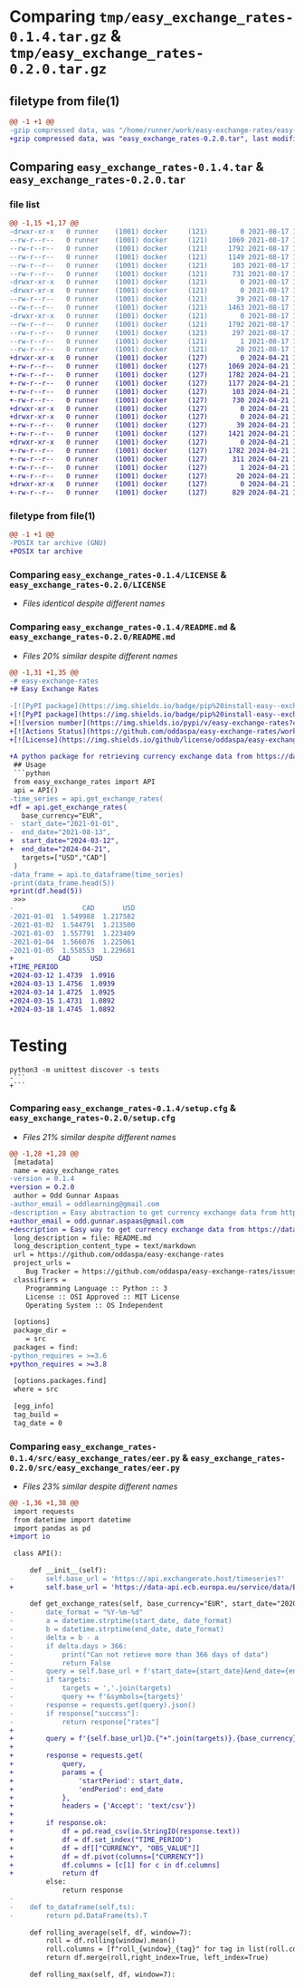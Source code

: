 # Comparing `tmp/easy_exchange_rates-0.1.4.tar.gz` & `tmp/easy_exchange_rates-0.2.0.tar.gz`

## filetype from file(1)

```diff
@@ -1 +1 @@
-gzip compressed data, was "/home/runner/work/easy-exchange-rates/easy-exchange-rates/dist/tmpvan98e2z/easy_exchange_rates-0.1.4.tar", last modified: Tue Aug 17 13:42:10 2021, max compression
+gzip compressed data, was "easy_exchange_rates-0.2.0.tar", last modified: Sun Apr 21 16:38:18 2024, max compression
```

## Comparing `easy_exchange_rates-0.1.4.tar` & `easy_exchange_rates-0.2.0.tar`

### file list

```diff
@@ -1,15 +1,17 @@
-drwxr-xr-x   0 runner    (1001) docker     (121)        0 2021-08-17 13:42:10.000000 easy_exchange_rates-0.1.4/
--rw-r--r--   0 runner    (1001) docker     (121)     1069 2021-08-17 13:41:49.000000 easy_exchange_rates-0.1.4/LICENSE
--rw-r--r--   0 runner    (1001) docker     (121)     1792 2021-08-17 13:42:10.000000 easy_exchange_rates-0.1.4/PKG-INFO
--rw-r--r--   0 runner    (1001) docker     (121)     1149 2021-08-17 13:41:49.000000 easy_exchange_rates-0.1.4/README.md
--rw-r--r--   0 runner    (1001) docker     (121)      103 2021-08-17 13:41:49.000000 easy_exchange_rates-0.1.4/pyproject.toml
--rw-r--r--   0 runner    (1001) docker     (121)      731 2021-08-17 13:42:10.000000 easy_exchange_rates-0.1.4/setup.cfg
-drwxr-xr-x   0 runner    (1001) docker     (121)        0 2021-08-17 13:42:10.000000 easy_exchange_rates-0.1.4/src/
-drwxr-xr-x   0 runner    (1001) docker     (121)        0 2021-08-17 13:42:10.000000 easy_exchange_rates-0.1.4/src/easy_exchange_rates/
--rw-r--r--   0 runner    (1001) docker     (121)       39 2021-08-17 13:41:49.000000 easy_exchange_rates-0.1.4/src/easy_exchange_rates/__init__.py
--rw-r--r--   0 runner    (1001) docker     (121)     1463 2021-08-17 13:41:49.000000 easy_exchange_rates-0.1.4/src/easy_exchange_rates/eer.py
-drwxr-xr-x   0 runner    (1001) docker     (121)        0 2021-08-17 13:42:10.000000 easy_exchange_rates-0.1.4/src/easy_exchange_rates.egg-info/
--rw-r--r--   0 runner    (1001) docker     (121)     1792 2021-08-17 13:42:10.000000 easy_exchange_rates-0.1.4/src/easy_exchange_rates.egg-info/PKG-INFO
--rw-r--r--   0 runner    (1001) docker     (121)      297 2021-08-17 13:42:10.000000 easy_exchange_rates-0.1.4/src/easy_exchange_rates.egg-info/SOURCES.txt
--rw-r--r--   0 runner    (1001) docker     (121)        1 2021-08-17 13:42:10.000000 easy_exchange_rates-0.1.4/src/easy_exchange_rates.egg-info/dependency_links.txt
--rw-r--r--   0 runner    (1001) docker     (121)       20 2021-08-17 13:42:10.000000 easy_exchange_rates-0.1.4/src/easy_exchange_rates.egg-info/top_level.txt
+drwxr-xr-x   0 runner    (1001) docker     (127)        0 2024-04-21 16:38:18.956991 easy_exchange_rates-0.2.0/
+-rw-r--r--   0 runner    (1001) docker     (127)     1069 2024-04-21 16:38:04.000000 easy_exchange_rates-0.2.0/LICENSE
+-rw-r--r--   0 runner    (1001) docker     (127)     1782 2024-04-21 16:38:18.956991 easy_exchange_rates-0.2.0/PKG-INFO
+-rw-r--r--   0 runner    (1001) docker     (127)     1177 2024-04-21 16:38:04.000000 easy_exchange_rates-0.2.0/README.md
+-rw-r--r--   0 runner    (1001) docker     (127)      103 2024-04-21 16:38:04.000000 easy_exchange_rates-0.2.0/pyproject.toml
+-rw-r--r--   0 runner    (1001) docker     (127)      730 2024-04-21 16:38:18.956991 easy_exchange_rates-0.2.0/setup.cfg
+drwxr-xr-x   0 runner    (1001) docker     (127)        0 2024-04-21 16:38:18.952990 easy_exchange_rates-0.2.0/src/
+drwxr-xr-x   0 runner    (1001) docker     (127)        0 2024-04-21 16:38:18.956991 easy_exchange_rates-0.2.0/src/easy_exchange_rates/
+-rw-r--r--   0 runner    (1001) docker     (127)       39 2024-04-21 16:38:04.000000 easy_exchange_rates-0.2.0/src/easy_exchange_rates/__init__.py
+-rw-r--r--   0 runner    (1001) docker     (127)     1421 2024-04-21 16:38:04.000000 easy_exchange_rates-0.2.0/src/easy_exchange_rates/eer.py
+drwxr-xr-x   0 runner    (1001) docker     (127)        0 2024-04-21 16:38:18.956991 easy_exchange_rates-0.2.0/src/easy_exchange_rates.egg-info/
+-rw-r--r--   0 runner    (1001) docker     (127)     1782 2024-04-21 16:38:18.000000 easy_exchange_rates-0.2.0/src/easy_exchange_rates.egg-info/PKG-INFO
+-rw-r--r--   0 runner    (1001) docker     (127)      311 2024-04-21 16:38:18.000000 easy_exchange_rates-0.2.0/src/easy_exchange_rates.egg-info/SOURCES.txt
+-rw-r--r--   0 runner    (1001) docker     (127)        1 2024-04-21 16:38:18.000000 easy_exchange_rates-0.2.0/src/easy_exchange_rates.egg-info/dependency_links.txt
+-rw-r--r--   0 runner    (1001) docker     (127)       20 2024-04-21 16:38:18.000000 easy_exchange_rates-0.2.0/src/easy_exchange_rates.egg-info/top_level.txt
+drwxr-xr-x   0 runner    (1001) docker     (127)        0 2024-04-21 16:38:18.956991 easy_exchange_rates-0.2.0/tests/
+-rw-r--r--   0 runner    (1001) docker     (127)      829 2024-04-21 16:38:04.000000 easy_exchange_rates-0.2.0/tests/test.py
```

### filetype from file(1)

```diff
@@ -1 +1 @@
-POSIX tar archive (GNU)
+POSIX tar archive
```

### Comparing `easy_exchange_rates-0.1.4/LICENSE` & `easy_exchange_rates-0.2.0/LICENSE`

 * *Files identical despite different names*

### Comparing `easy_exchange_rates-0.1.4/README.md` & `easy_exchange_rates-0.2.0/README.md`

 * *Files 20% similar despite different names*

```diff
@@ -1,31 +1,35 @@
-# easy-exchange-rates
+# Easy Exchange Rates
 
-[![PyPI package](https://img.shields.io/badge/pip%20install-easy--exchange--rates-brightgreen)](https://pypi.org/project/easy-exchange-rates/) [![version number](https://img.shields.io/pypi/v/easy-exchange-rates?color=green&label=version)](https://pypi.org/project/easy-exchange-rates/releases) [![Actions Status](https://github.com/tomchen/example_pypi_package/workflows/Test/badge.svg)](https://github.com/oddaspa/easy-exchange-rates/actions) [![License](https://img.shields.io/github/license/oddaspa/easy-exchange-rates)](https://github.com/oddaspa/easy-exchange-rates/blob/main/LICENSE.txt)
+[![PyPI package](https://img.shields.io/badge/pip%20install-easy--exchange--rates-brightgreen)](https://pypi.org/project/easy-exchange-rates/) 
+[![version number](https://img.shields.io/pypi/v/easy-exchange-rates?color=green&label=version)](https://pypi.org/project/easy-exchange-rates/) 
+[![Actions Status](https://github.com/oddaspa/easy-exchange-rates/workflows/Build%20status/badge.svg)](https://github.com/oddaspa/easy-exchange-rates/actions) 
+[![License](https://img.shields.io/github/license/oddaspa/easy-exchange-rates)](https://github.com/oddaspa/easy-exchange-rates/blob/main/LICENSE.txt)
 
+A python package for retrieving currency exchange data from https://data.ecb.europa.eu/ to a pandas dataframe.
 ## Usage
 ```python
 from easy_exchange_rates import API
 api = API()
-time_series = api.get_exchange_rates(
+df = api.get_exchange_rates(
   base_currency="EUR", 
-  start_date="2021-01-01", 
-  end_date="2021-08-13", 
+  start_date="2024-03-12",
+  end_date="2024-04-21",
   targets=["USD","CAD"]
 )
-data_frame = api.to_dataframe(time_series)
-print(data_frame.head(5))
+print(df.head(5))
 >>>
-                 CAD       USD
-2021-01-01  1.549988  1.217582
-2021-01-02  1.544791  1.213500
-2021-01-03  1.557791  1.223409
-2021-01-04  1.566076  1.225061
-2021-01-05  1.558553  1.229681
+	        CAD	    USD
+TIME_PERIOD		
+2024-03-12	1.4739	1.0916
+2024-03-13	1.4756	1.0939
+2024-03-14	1.4725	1.0925
+2024-03-15	1.4731	1.0892
+2024-03-18	1.4745	1.0892
 ```
 
 
 # Testing
 
 ```
 python3 -m unittest discover -s tests
-```
+```
```

### Comparing `easy_exchange_rates-0.1.4/setup.cfg` & `easy_exchange_rates-0.2.0/setup.cfg`

 * *Files 21% similar despite different names*

```diff
@@ -1,28 +1,28 @@
 [metadata]
 name = easy_exchange_rates
-version = 0.1.4
+version = 0.2.0
 author = Odd Gunnar Aspaas
-author_email = oddlearning@gmail.com
-description = Easy abstraction to get currency exchange data from https://exchangerate.host/ to a pandas dataframe.
+author_email = odd.gunnar.aspaas@gmail.com
+description = Easy way to get currency exchange data from https://data.ecb.europa.eu/ to a pandas dataframe.
 long_description = file: README.md
 long_description_content_type = text/markdown
 url = https://github.com/oddaspa/easy-exchange-rates
 project_urls = 
 	Bug Tracker = https://github.com/oddaspa/easy-exchange-rates/issues
 classifiers = 
 	Programming Language :: Python :: 3
 	License :: OSI Approved :: MIT License
 	Operating System :: OS Independent
 
 [options]
 package_dir = 
 	= src
 packages = find:
-python_requires = >=3.6
+python_requires = >=3.8
 
 [options.packages.find]
 where = src
 
 [egg_info]
 tag_build = 
 tag_date = 0
```

### Comparing `easy_exchange_rates-0.1.4/src/easy_exchange_rates/eer.py` & `easy_exchange_rates-0.2.0/src/easy_exchange_rates/eer.py`

 * *Files 23% similar despite different names*

```diff
@@ -1,36 +1,38 @@
 import requests
 from datetime import datetime
 import pandas as pd
+import io
 
 class API():    
 
     def __init__(self):
-        self.base_url = 'https://api.exchangerate.host/timeseries?'
+        self.base_url = 'https://data-api.ecb.europa.eu/service/data/EXR/'
         
     def get_exchange_rates(self, base_currency="EUR", start_date="2020-01-01", end_date="2020-01-04",targets=[]):
-        date_format = "%Y-%m-%d"
-        a = datetime.strptime(start_date, date_format)
-        b = datetime.strptime(end_date, date_format)
-        delta = b - a
-        if delta.days > 366:
-            print("Can not retieve more than 366 days of data")
-            return False
-        query = self.base_url + f'start_date={start_date}&end_date={end_date}&base={base_currency}'
-        if targets:
-            targets = ','.join(targets)
-            query += f'&symbols={targets}'
-        response = requests.get(query).json()
-        if response["success"]:
-            return response["rates"]
+        
+        query = f'{self.base_url}D.{"+".join(targets)}.{base_currency}.SP00.A'
+        
+        response = requests.get(
+            query,
+            params = {
+                'startPeriod': start_date,
+                'endPeriod': end_date
+            },
+            headers = {'Accept': 'text/csv'})
+
+        if response.ok:
+            df = pd.read_csv(io.StringIO(response.text))
+            df = df.set_index("TIME_PERIOD")
+            df = df[["CURRENCY", "OBS_VALUE"]]
+            df = df.pivot(columns=["CURRENCY"])
+            df.columns = [c[1] for c in df.columns]
+            return df
         else:
             return response
-    
-    def to_dataframe(self,ts):
-        return pd.DataFrame(ts).T
 
     def rolling_average(self, df, window=7):
         roll = df.rolling(window).mean()
         roll.columns = [f"roll_{window}_{tag}" for tag in list(roll.columns)]
         return df.merge(roll,right_index=True, left_index=True)
 
     def rolling_max(self, df, window=7):
```

